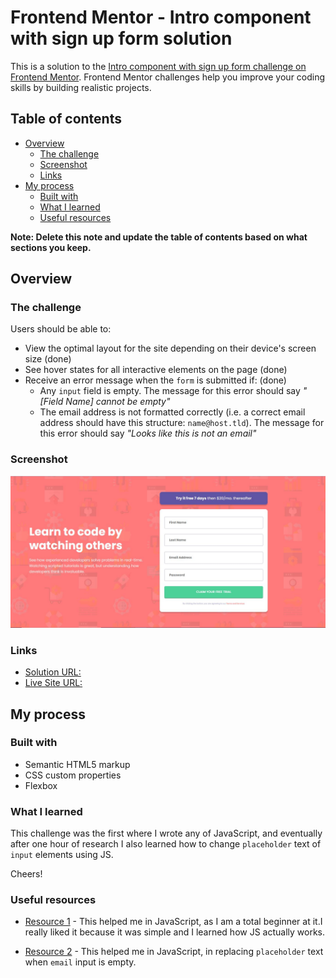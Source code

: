 # Frontend Mentor - Intro component with sign up form solution

This is a solution to the [Intro component with sign up form challenge on Frontend Mentor](https://www.frontendmentor.io/challenges/intro-component-with-signup-form-5cf91bd49edda32581d28fd1). Frontend Mentor challenges help you improve your coding skills by building realistic projects.

## Table of contents

- [Overview](#overview)
  - [The challenge](#the-challenge)
  - [Screenshot](#screenshot)
  - [Links](#links)
- [My process](#my-process)
  - [Built with](#built-with)
  - [What I learned](#what-i-learned)
  - [Useful resources](#useful-resources)

**Note: Delete this note and update the table of contents based on what sections you keep.**

## Overview

### The challenge

Users should be able to:

- View the optimal layout for the site depending on their device's screen size (done)
- See hover states for all interactive elements on the page (done)
- Receive an error message when the `form` is submitted if: (done)
  - Any `input` field is empty. The message for this error should say _"[Field Name] cannot be empty"_
  - The email address is not formatted correctly (i.e. a correct email address should have this structure: `name@host.tld`). The message for this error should say _"Looks like this is not an email"_

### Screenshot

![](./design/screenshot.JPG)

### Links

- [Solution URL:](https://github.com/TechNech/technech.github.io/tree/main/signup-form-component-FM)
- [Live Site URL: ](https://technech.github.io/signup-form-component-FM/index.html)

## My process

### Built with

- Semantic HTML5 markup
- CSS custom properties
- Flexbox

### What I learned

This challenge was the first where I wrote any of JavaScript, and eventually after one hour of research I also learned how to change `placeholder` text of `input` elements using JS.

Cheers!

### Useful resources

- [Resource 1](https://www.youtube.com/watch?v=bFOuUypjkSM) - This helped me in JavaScript, as I am a total beginner at it.I really liked it because it was simple and I learned how JS actually works.

- [Resource 2](https://stackoverflow.com/questions/42415624/adding-placeholder-to-input-field-by-name) - This helped me in JavaScript, in replacing `placeholder` text when `email` input is empty.
